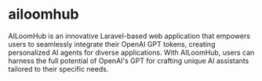 # ailoomhub
AILoomHub is an innovative Laravel-based web application that empowers users to seamlessly integrate their OpenAI GPT tokens, creating personalized AI agents for diverse applications. With AILoomHub, users can harness the full potential of OpenAI's GPT for crafting unique AI assistants tailored to their specific needs.
